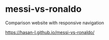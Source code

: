 # messi-vs-ronaldo

Comparison website with responsive navigation 

https://hasan-l.github.io/messi-vs-ronaldo/
